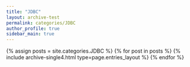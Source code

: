 ```yaml
---
title: "JDBC"
layout: archive-test
permalink: categories/JDBC
author_profile: true
sidebar_main: true
---
```


{% assign posts = site.categories.JDBC %}
{% for post in posts %} {% include archive-single4.html type=page.entries_layout %} {% endfor %}
